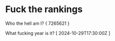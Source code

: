 # Fuck the rankings

Who the hell am I?
{ 7265621 }

What fucking year is it?
[ 2024-10-29T17:30:00Z ]
